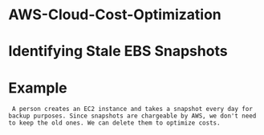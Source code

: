 # AWS-Cloud-Cost-Optimization

# Identifying Stale EBS Snapshots

# Example
     A person creates an EC2 instance and takes a snapshot every day for backup purposes. Since snapshots are chargeable by AWS, we don't need to keep the old ones. We can delete them to optimize costs.
